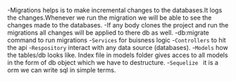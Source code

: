 -Migrations helps is to make incremental changes to the databases.It logs the changes.Whenever we run the migration we will be able to see the changes made to the databases.
-If any body clones the project and run the migrations all changes will be applied to there db as well.
-db:migrate command to run migrations
-`Services` for buisness logic
-`Controllers` to hit the api
-`Respository` interact with any  data source (databases).
-`Models` how the tables/db looks like. Index file in models folder gives acces to all   models in the form of db object which we have to destructure.
-`Sequelize ` it is a orm we can write sql in simple terms.


